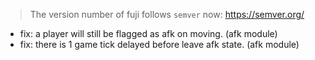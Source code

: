 > The version number of fuji follows `semver` now: https://semver.org/ 
 
- fix: a player will still be flagged as afk on moving. (afk module)
- fix: there is 1 game tick delayed before leave afk state. (afk module)



